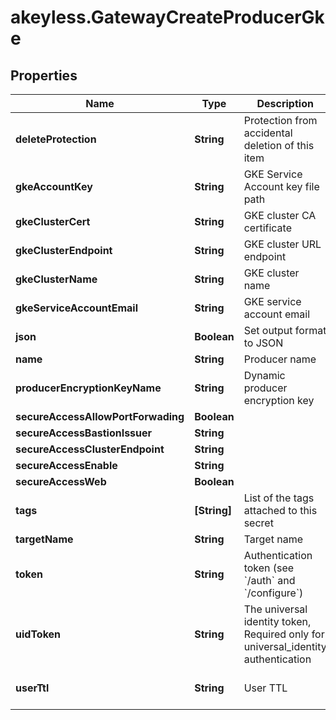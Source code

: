 # akeyless.GatewayCreateProducerGke

## Properties

Name | Type | Description | Notes
------------ | ------------- | ------------- | -------------
**deleteProtection** | **String** | Protection from accidental deletion of this item | [optional] 
**gkeAccountKey** | **String** | GKE Service Account key file path | [optional] 
**gkeClusterCert** | **String** | GKE cluster CA certificate | [optional] 
**gkeClusterEndpoint** | **String** | GKE cluster URL endpoint | [optional] 
**gkeClusterName** | **String** | GKE cluster name | [optional] 
**gkeServiceAccountEmail** | **String** | GKE service account email | [optional] 
**json** | **Boolean** | Set output format to JSON | [optional] 
**name** | **String** | Producer name | 
**producerEncryptionKeyName** | **String** | Dynamic producer encryption key | [optional] 
**secureAccessAllowPortForwading** | **Boolean** |  | [optional] 
**secureAccessBastionIssuer** | **String** |  | [optional] 
**secureAccessClusterEndpoint** | **String** |  | [optional] 
**secureAccessEnable** | **String** |  | [optional] 
**secureAccessWeb** | **Boolean** |  | [optional] 
**tags** | **[String]** | List of the tags attached to this secret | [optional] 
**targetName** | **String** | Target name | [optional] 
**token** | **String** | Authentication token (see &#x60;/auth&#x60; and &#x60;/configure&#x60;) | [optional] 
**uidToken** | **String** | The universal identity token, Required only for universal_identity authentication | [optional] 
**userTtl** | **String** | User TTL | [optional] [default to &#39;60m&#39;]


